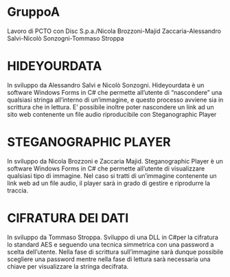 ﻿# GruppoA
Lavoro di PCTO con Disc S.p.a./Nicola Brozzoni-Majid Zaccaria-Alessandro Salvi-Nicolò Sonzogni-Tommaso Stroppa

# HIDEYOURDATA
In sviluppo da  Alessandro Salvi  e Nicolò Sonzogni. 
Hideyourdata è un software Windows Forms in C# che permette all’utente di “nascondere” una qualsiasi stringa all’interno di un’immagine, e questo processo avviene sia in scrittura che in lettura. E’ possibile inoltre poter nascondere un link ad un sito web contenente un file audio riproducibile con Steganographic Player

# STEGANOGRAPHIC PLAYER
In sviluppo da  Nicola Brozzoni  e Zaccaria Majid. 
Steganographic Player è un software Windows Forms in C# che permette all’utente di visualizzare qualsiasi tipo di immagine. Nel caso si tratti di un’immagine contenente un link web ad un file audio, il player sarà in grado di gestire e riprodurre la traccia.

# CIFRATURA DEI DATI
In sviluppo da  Tommaso Stroppa. 
Sviluppo di una DLL in C#per la cifratura lo standard AES e seguendo una tecnica simmetrica con una password a scelta dell’utente. Nella fase di scrittura sull’immagine sarà dunque possibile scegliere una password mentre nella fase di lettura sarà necessaria una chiave per visualizzare la stringa decifrata.
